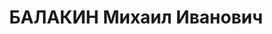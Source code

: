 ---
title: БАЛАКИН Михаил Иванович
description: "1909 р., м. Нижній Новгород, росіянин, з селян, позапартійний, освіта\
  \ середня, безробітній. \n  28.11.1937 р.звинувачений у належності до к/рев. організації,\
  \ розстріляний 29.11.1937 р. \n  Реабілітований 15.08.1957 р."
---